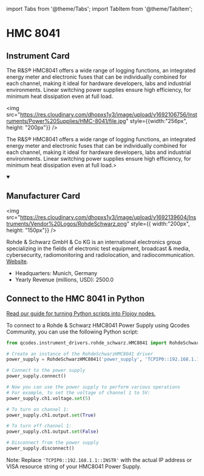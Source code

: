 
import Tabs from '@theme/Tabs';
import TabItem from '@theme/TabItem';

# HMC 8041

## Instrument Card

<div className="flex">

<div>

The R&S® HMC8041 offers a wide range of logging functions, an integrated energy meter and electronic fuses that can be individually combined for each channel, making it ideal for hardware developers, labs and industrial environments. Linear switching power supplies ensure high efficiency, for minimum heat dissipation even at full load.

</div>

<img src="https://res.cloudinary.com/dhopxs1y3/image/upload/v1692106756/Instruments/Power%20Supplies/HMC-8041/file.jpg" style={{width:"256px", height: "200px"}} />

</div>

The R&S® HMC8041 offers a wide range of logging functions, an integrated energy meter and electronic fuses that can be individually combined for each channel, making it ideal for hardware developers, labs and industrial environments. Linear switching power supplies ensure high efficiency, for minimum heat dissipation even at full load.>

<details open>
<summary><h2>Manufacturer Card</h2></summary>

<img src="https://res.cloudinary.com/dhopxs1y3/image/upload/v1692139604/Instruments/Vendor%20Logos/RohdeSchwarz.png" style={{ width:"200px", height: "150px"}} />

Rohde & Schwarz GmbH & Co KG is an international electronics group specializing in the fields of electronic test equipment, broadcast & media, cybersecurity, radiomonitoring and radiolocation, and radiocommunication. <a href="https://www.rohde-schwarz.com/ca/home_48230.html">Website</a>.

<ul>
  <li>Headquarters: Munich, Germany</li>
  <li>Yearly Revenue (millions, USD): 2500.0</li>
</ul>
</details>

## Connect to the HMC 8041 in Python

[Read our guide for turning Python scripts into Flojoy nodes.](https://docs.flojoy.ai/custom-nodes/creating-custom-node/)


<Tabs>
<TabItem value="Qcodes Community" label="Qcodes Community">

To connect to a Rohde & Schwarz HMC8041 Power Supply using Qcodes Community, you can use the following Python script:

```python
from qcodes.instrument_drivers.rohde_schwarz.HMC8041 import RohdeSchwarzHMC8041

# Create an instance of the RohdeSchwarzHMC8041 driver
power_supply = RohdeSchwarzHMC8041('power_supply', 'TCPIP0::192.168.1.1::INSTR')

# Connect to the power supply
power_supply.connect()

# Now you can use the power supply to perform various operations
# For example, to set the voltage of channel 1 to 5V:
power_supply.ch1.voltage.set(5)

# To turn on channel 1:
power_supply.ch1.output.set(True)

# To turn off channel 1:
power_supply.ch1.output.set(False)

# Disconnect from the power supply
power_supply.disconnect()
```

Note: Replace `'TCPIP0::192.168.1.1::INSTR'` with the actual IP address or VISA resource string of your HMC8041 Power Supply.

</TabItem>
</Tabs>